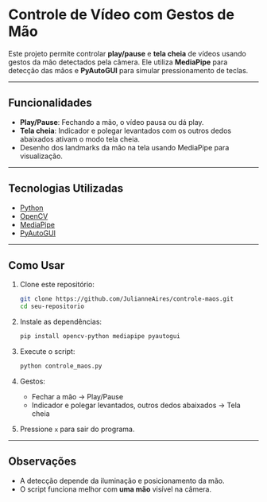 # Controle de Vídeo com Gestos de Mão

Este projeto permite controlar **play/pause** e **tela cheia** de vídeos usando gestos da mão detectados pela câmera. Ele utiliza **MediaPipe** para detecção das mãos e **PyAutoGUI** para simular pressionamento de teclas.

---

## Funcionalidades

- **Play/Pause**: Fechando a mão, o vídeo pausa ou dá play.
- **Tela cheia**: Indicador e polegar levantados com os outros dedos abaixados ativam o modo tela cheia.
- Desenho dos landmarks da mão na tela usando MediaPipe para visualização.

---

## Tecnologias Utilizadas

- [Python](https://www.python.org/)
- [OpenCV](https://opencv.org/)
- [MediaPipe](https://mediapipe.dev/)
- [PyAutoGUI](https://pyautogui.readthedocs.io/)

---

## Como Usar

1. Clone este repositório:
   ```bash
   git clone https://github.com/JulianneAires/controle-maos.git
   cd seu-repositorio
   ````
2. Instale as dependências:

   ```bash
   pip install opencv-python mediapipe pyautogui
   ```

3. Execute o script:

   ```bash
   python controle_maos.py
   ```

4. Gestos:

   * Fechar a mão → Play/Pause
   * Indicador e polegar levantados, outros dedos abaixados → Tela cheia

5. Pressione `x` para sair do programa.

---

## Observações

* A detecção depende da iluminação e posicionamento da mão.
* O script funciona melhor com **uma mão** visível na câmera.


